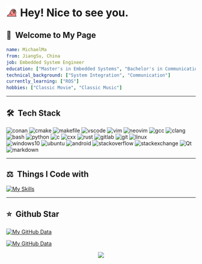 <h1><img src="my_res/parrot.gif" width="30"/> Hey! Nice to see you.</h1>

## 🕺 &nbsp;Welcome to My Page

```yaml
name: MichaelMa
from: JiangSu, China
job: Embedded System Engineer
education: ["Master's in Embedded Systems", "Bachelor's in Communication"]
technical_background: ["System Integration", "Communication"]
currently_learning: ["ROS"]
hobbies: ["Classic Movie", "Classic Music"]
```
---

## 🛠️ &nbsp;Tech Stack

<p>
  <img alt="conan"            src="https://img.shields.io/badge/-conan-blue?logo=conan" />
  <img alt="cmake"            src="https://img.shields.io/badge/-CMake-darkgreen?logo=cmake" />
  <img alt="makefile"         src="https://img.shields.io/badge/-makefile-green?logo=gnu" />
  <img alt="vscode"           src="https://img.shields.io/badge/-vscode-blue?logo=microsoft" />
  <img alt="vim"              src="https://img.shields.io/badge/-Vim-green?logo=vim" />
  <img alt="neovim"           src="https://img.shields.io/badge/-Neovim-darkgreen?logo=neovim" />
  <img alt="gcc"              src="https://img.shields.io/badge/-Gcc-gray?logo=gnu" />
  <img alt="clang"            src="https://img.shields.io/badge/-clang-gray?logo=llvm" /><br>
  <img alt="bash"             src="https://img.shields.io/badge/-bash-gray?logo=shell" />
  <img alt="python"           src="https://img.shields.io/badge/-python-darkblue?logo=python" />
  <img alt="c"                src="https://img.shields.io/badge/-c-blue?logo=c" />
  <img alt="cxx"              src="https://img.shields.io/badge/-cxx-blue?logo=c" />
  <img alt="rust"             src="https://img.shields.io/badge/-rust-orange?logo=rust" />
  <img alt="gitlab"           src="https://img.shields.io/badge/-gitlab-white?logo=gitlab" />
  <img alt="git"              src="https://img.shields.io/badge/-Git-F05032?style=flat&logo=git&logoColor=white" />
  <img alt="linux"            src="https://img.shields.io/badge/-linux-gray?logo=linux" /><br>
  <img alt="windows10"        src="https://img.shields.io/badge/-windows10-blue?logo=windows" />
  <img alt="ubuntu"           src="https://img.shields.io/badge/-ubuntu-orange?logo=ubuntu" />
  <img alt="android"          src="https://img.shields.io/badge/-android-green?logo=android" />
  <img alt="stackoverflow"    src="https://img.shields.io/badge/-stackoverflow-gray?logo=stackoverflow" />
  <img alt="stackexchange"    src="https://img.shields.io/badge/-stackexchange-lightblue?logo=stackexchange" />
  <img alt="Qt"               src="https://img.shields.io/badge/-Qt-darkgreen?logo=qt" />
  <img alt="markdown"         src="https://img.shields.io/badge/-markdown-lightgrey?logo=markdown" />
</p>

---

## ⚖️ &nbsp;Things I Code with

[![My Skills](https://skillicons.dev/icons?i=c,cpp,python,bash,cmake,vscode,vim,neovim,linux,bsd,git,github,gitlab,markdown,qt,ros,stackoverflow,&perline=8)](https://skillicons.dev)


---

## ⭐ &nbsp;Github Star

[![My GitHub Data](https://github-readme-stats.vercel.app/api?username=michaelchao&show_icons=true&theme=onedark&hide_border=true)]()

[![My GitHub Data](https://github-readme-stats.vercel.app/api/top-langs/?username=michaelchao&layout=compact&theme=onedark&hide_border=true)]()

<p align="center">
  <img src="https://capsule-render.vercel.app/api?type=waving&color=gradient&height=60&section=footer"/>
</p>
